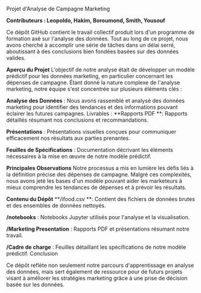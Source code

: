 Projet d'Analyse de Campagne Marketing


**Contributeurs : Leopoldo, Hakim, Boroumond, Smith, Yousouf**

Ce dépôt GitHub contient le travail collectif produit lors d'un programme de formation axé sur l'analyse des données. Tout au long de ce projet, nous avons cherché à accomplir une série de tâches dans un délai serré, aboutissant à des conclusions bien fondées basées sur des données valides.

**Aperçu du Projet**
L'objectif de notre analyse était de développer un modèle prédictif pour les données marketing, en particulier concernant les dépenses de campagne. Étant donné la nature complexe de l'analyse marketing, notre équipe s'est concentrée sur plusieurs éléments clés :

**Analyse des Données** : Nous avons rassemblé et analysé des données marketing pour identifier des tendances et des informations pouvant éclairer les futures campagnes.
Livrables :
**Rapports PDF **: Rapports détaillés résumant nos conclusions et recommandations.

**Présentations** : Présentations visuelles conçues pour communiquer efficacement nos résultats aux parties prenantes.

**Feuilles de Spécifications** : Documentation décrivant les éléments nécessaires à la mise en œuvre de notre modèle prédictif.

**Principales Observations**
Notre processus a mis en lumière les défis liés à la définition précise des dépenses de campagne. Malgré ces complexités, nous avons jeté les bases d'un modèle pouvant aider les marketeurs à mieux comprendre les tendances de dépenses et à prévoir les résultats.

**Contenu du Dépôt**
**/ifood.csv **: Contient des fichiers de données brutes et des ensembles de données nettoyés.

**/notebooks** : Notebooks Jupyter utilisés pour l'analyse et la visualisation.

**/Marketing Presentation** : Rapports PDF et présentations résumant notre travail.

**/Cadre de charge**  : Feuilles détaillant les spécifications de notre modèle prédictif.
Conclusion

Ce dépôt reflète non seulement notre parcours d'apprentissage en analyse des données, mais sert également de ressource pour de futurs projets visant à améliorer les stratégies marketing grâce à une prise de décision basée sur les données.

